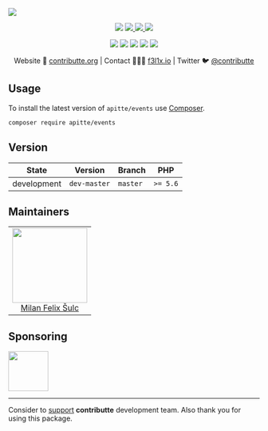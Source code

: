 ![](https://heatbadger.now.sh/github/readme/apitte/events/)

<p align=center>
  <a href="https://github.com/apitte/events/actions"><img src="https://badgen.net/github/checks/apitte/events/master?cache=300"></a>
  <a href="https://coveralls.io/r/apitte/events"> <img src="https://badgen.net/coveralls/c/github/apitte/events?cache=300"> </a>
  <a href="https://packagist.org/packages/apitte/events"> <img src="https://badgen.net/packagist/dm/apitte/events"> </a>
  <a href="https://packagist.org/packages/apitte/events"> <img src="https://badgen.net/packagist/v/apitte/events"> </a>
</p>
<p align=center>
  <a href="https://packagist.org/packages/apitte/events"><img src="https://badgen.net/packagist/php/apitte/events"></a>
  <a href="https://github.com/apitte/events"><img src="https://badgen.net/github/license/apitte/events"></a>
  <a href="https://bit.ly/ctteg"><img src="https://badgen.net/badge/support/gitter/cyan"></a>
  <a href="https://bit.ly/cttfo"><img src="https://badgen.net/badge/support/forum/yellow"></a>
  <a href="https://contributte.org/partners.html"><img src="https://badgen.net/badge/become/a%20patron/F96854"></a>
<p>

<p align=center>
Website 🚀 <a href="https://contributte.org">contributte.org</a> | Contact 👨🏻‍💻 <a href="https://f3l1x.io">f3l1x.io</a> | Twitter 🐦 <a href="https://twitter.com/contributte">@contributte</a>
</p>

## Usage

To install the latest version of `apitte/events` use [Composer](https://getcomposer.com).

```bash
composer require apitte/events
```


## Version

| State       | Version      | Branch   | PHP      |
|-------------|--------------|----------|----------|
| development | `dev-master` | `master` | `>= 5.6` |

## Maintainers

<table>
  <tbody>
    <tr>
      <td align="center">
        <a href="https://github.com/f3l1x">
            <img width="150" height="150" src="https://avatars2.githubusercontent.com/u/538058?v=3&s=150">
        </a>
        </br>
        <a href="https://github.com/f3l1x">Milan Felix Šulc</a>
      </td>
    </tr>
  <tbody>
</table>

## Sponsoring

<a href="https://github.com/tlapnet">
  <img width="80" height="80" src="https://avatars1.githubusercontent.com/u/22914186?s=80&v=4">
</a>

-----

Consider to [support](https://contributte.org/partners.html) **contributte** development team.
Also thank you for using this package.
